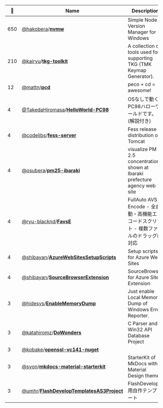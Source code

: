 |:star2: | Name | Description | 🌍|
|---|---|---|---|
|650|[@hakobera](https://github.com/hakobera)/[**nvmw**](https://github.com/hakobera/nvmw)|Simple Node Version Manager for Windows||
|210|[@kairyu](https://github.com/kairyu)/[**tkg-toolkit**](https://github.com/kairyu/tkg-toolkit)|A collection of tools used for supporting TKG (TMK Keymap Generator).||
|12|[@mattn](https://github.com/mattn)/[**pcd**](https://github.com/mattn/pcd)|peco + cd = awesome!||
|4|[@TakedaHiromasa](https://github.com/TakedaHiromasa)/[**HelloWorld-PC98**](https://github.com/TakedaHiromasa/HelloWorld-PC98)|OSなしで動くPC98ハローワールドです。(解説付き)||
|4|[@codelibs](https://github.com/codelibs)/[**fess-server**](https://github.com/codelibs/fess-server)|Fess release distribution on Tomcat||
|4|[@osubera](https://github.com/osubera)/[**pm25-ibaraki**](https://github.com/osubera/pm25-ibaraki)|visualize PM 2.5 concentration shown at Ibaraki prefecture agency web site ||
|4|[@ryu-blacknd](https://github.com/ryu-blacknd)/[**FavsE**](https://github.com/ryu-blacknd/FavsE)|FullAuto AVS Encode - 全自動・高機能エンコードスクリプト - 複数ファイルのドラッグに対応|[:arrow_upper_right:](https://blacknd.com)|
|4|[@shibayan](https://github.com/shibayan)/[**AzureWebSitesSetupScripts**](https://github.com/shibayan/AzureWebSitesSetupScripts)|Setup scripts for Azure Web Sites||
|4|[@shibayan](https://github.com/shibayan)/[**SourceBrowserExtension**](https://github.com/shibayan/SourceBrowserExtension)|SourceBrowser for Azure Site Extension||
|3|[@hidesys](https://github.com/hidesys)/[**EnableMemoryDump**](https://github.com/hidesys/EnableMemoryDump)|Just enable Local Memory Dump of Windows Error Reporter.||
|3|[@katahiromz](https://github.com/katahiromz)/[**DoWonders**](https://github.com/katahiromz/DoWonders)|C Parser and Win32 API Database Project||
|3|[@kobake](https://github.com/kobake)/[**openssl-vc141-nuget**](https://github.com/kobake/openssl-vc141-nuget)|||
|3|[@syon](https://github.com/syon)/[**mkdocs-material-starterkit**](https://github.com/syon/mkdocs-material-starterkit)|StarterKit of MkDocs with Material Design theme|[:arrow_upper_right:](https://syon.github.io/mkdocs-material-starterkit/)|
|3|[@umhr](https://github.com/umhr)/[**FlashDevelopTemplatesAS3Project**](https://github.com/umhr/FlashDevelopTemplatesAS3Project)|FlashDevelop用自作テンプレート||

